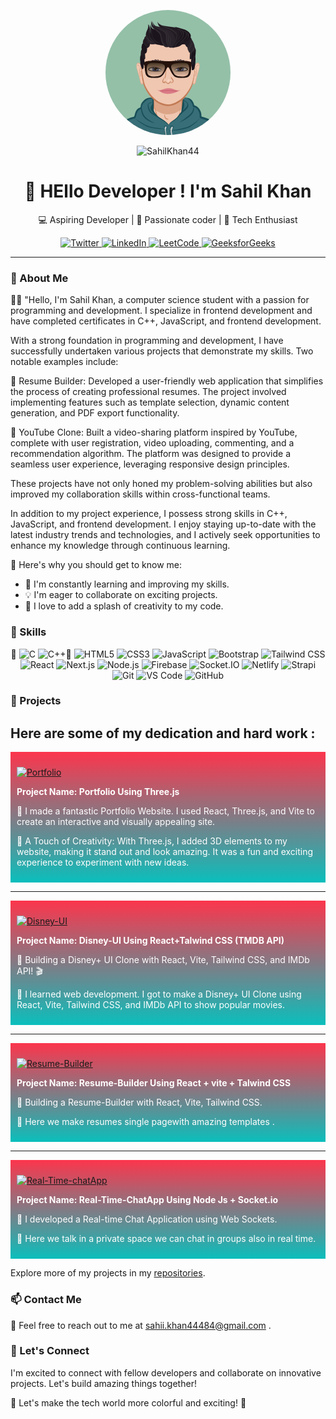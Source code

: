 <!-- Replace with your profile image -->
<p align="center">
<img src="AvatarMaker.png" alt="Sahil Khan" width="200" height="200" style="border-radius: 50%;">
<p align="center"> <img src="https://komarev.com/ghpvc/?username=SahilKhan44&label=Profile%20views&color=0e75b6&style=flat" alt="SahilKhan44" /> </p>


</p>

<h1 align="center">👋 HEllo Developer ! I'm Sahil Khan</h1>

<p align="center">
  💻 Aspiring Developer | 🌱 Passionate coder | 🚀 Tech Enthusiast
</p>

<p align="center">
  <a href="https://twitter.com/Be_Sahil_">
    <img src="https://img.shields.io/badge/%20Twitter-blue" alt="Twitter">
  </a>
  <a href="https://www.linkedin.com/in/sahil-khan-34b069258/">
    <img src="https://img.shields.io/badge/%20LinkedIn-blue" alt="LinkedIn">
 </a>
  <a href="https://leetcode.com/Sahil_Khan44">
    <img src="https://img.shields.io/badge/%20LeetCode-orange" alt="LeetCode">
     </a>
     <a href="https://auth.geeksforgeeks.org/user/sahil_44/">
    <img src="https://img.shields.io/badge/%20GeeksforGeeks-brightgreen" alt="GeeksforGeeks">
  </a>
</p>

---

### 🚀 About Me

👨‍💻 "Hello, I'm Sahil Khan, a computer science student with a passion for programming and development. I specialize in frontend development and have completed certificates in C++, JavaScript, and frontend development.

With a strong foundation in programming and development, I have successfully undertaken various projects that demonstrate my skills. Two notable examples include:

🚀 Resume Builder: Developed a user-friendly web application that simplifies the process of creating professional resumes. The project involved implementing features such as template selection, dynamic content generation, and PDF export functionality.

🎥 YouTube Clone: Built a video-sharing platform inspired by YouTube, complete with user registration, video uploading, commenting, and a recommendation algorithm. The platform was designed to provide a seamless user experience, leveraging responsive design principles.

These projects have not only honed my problem-solving abilities but also improved my collaboration skills within cross-functional teams.

In addition to my project experience, I possess strong skills in C++, JavaScript, and frontend development. I enjoy staying up-to-date with the latest industry trends and technologies, and I actively seek opportunities to enhance my knowledge through continuous learning.

🌟 Here's why you should get to know me:

- 🌱 I'm constantly learning and improving my skills.
- 💡 I'm eager to collaborate on exciting projects.
- 🌈 I love to add a splash of creativity to my code.

### 🔧 Skills

<p align="center">
🌟 <img src="https://img.shields.io/badge/C-00599C?style=flat-square&logo=c&logoColor=white" alt="C">
 <img src="https://img.shields.io/badge/C++-00599C?style=flat-square&logo=cplusplus&logoColor=white" alt="C++">🌟

  <img src="https://img.shields.io/badge/HTML5-E34F26?style=flat-square&logo=html5&logoColor=white" alt="HTML5">
  <img src="https://img.shields.io/badge/CSS3-1572B6?style=flat-square&logo=css3&logoColor=white" alt="CSS3">
    <img src="https://img.shields.io/badge/JavaScript-F7DF1E?style=flat-square&logo=javascript&logoColor=black" alt="JavaScript">
  <img src="https://img.shields.io/badge/Bootstrap-7952B3?style=flat-square&logo=bootstrap&logoColor=white" alt="Bootstrap">
<img src="https://img.shields.io/badge/Tailwind%20CSS-38B2AC?style=flat-square&logo=tailwind-css&logoColor=white" alt="Tailwind CSS">
 <img src="https://img.shields.io/badge/React-61DAFB?style=flat-square&logo=react&logoColor=black" alt="React">
  <img src="https://img.shields.io/badge/Next.js-000000?style=flat-square&logo=next.js&logoColor=white" alt="Next.js">
<img src="https://img.shields.io/badge/Node.js-339933?style=flat-square&logo=node.js&logoColor=white" alt="Node.js">
<img src="https://img.shields.io/badge/Firebase-FFCA28?style=flat-square&logo=firebase&logoColor=black" alt="Firebase">
<img src="https://img.shields.io/badge/Socket.IO-010101?style=flat-square&logo=socket.io&logoColor=white" alt="Socket.IO">
<img src="https://img.shields.io/badge/Netlify-00C7B7?style=flat-square&logo=netlify&logoColor=white" alt="Netlify">
<img src="https://img.shields.io/badge/Strapi-2E7EEA?style=flat-square&logo=strapi&logoColor=white" alt="Strapi">
  <img src="https://img.shields.io/badge/Git-F05032?style=flat-square&logo=git&logoColor=white" alt="Git">
  <img src="https://img.shields.io/badge/VS_Code-007ACC?style=flat-square&logo=visual%20studio%20code&logoColor=white" alt="VS Code">
  <img src="https://img.shields.io/badge/GitHub-SahilKhan44?style=flat-square&logo=github" alt="GitHub">

</p>

### 🚀 Projects

## Here are some of my dedication and hard work :

<div style="background: linear-gradient(to bottom, #fc354c, #0abfbc); padding: 10px; color:white ;">

[![Portfolio](https://img.shields.io/badge/Portfolio-9EE9BC)](https://whoissahilkhan.netlify.app)

**Project Name: Portfolio Using Three.js**

👋 I made a fantastic Portfolio Website. I used React, Three.js, and Vite to create an interactive and visually appealing site.

🎨 A Touch of Creativity: With Three.js, I added 3D elements to my website, making it stand out and look amazing. It was a fun and exciting experience to experiment with new ideas.

</div>

---

<div style="background: linear-gradient(to bottom, #fc354c, #0abfbc); padding: 10px; color:white ;">

[![Disney-UI](https://img.shields.io/badge/Disney-UI-9EE9BC)](disneyui.netlify.app)

**Project Name: Disney-UI Using React+Talwind CSS (TMDB API)**

👋 Building a Disney+ UI Clone with React, Vite, Tailwind CSS, and IMDb API! 🎬

🎨 I learned web development. I got to make a Disney+ UI Clone using React, Vite, Tailwind CSS, and IMDb API to show popular movies.

</div>

---

<div style="background: linear-gradient(to bottom, #fc354c, #0abfbc); padding: 10px; color:white ;">

[![Resume-Builder](https://img.shields.io/badge/Resume-Builder-9EE9BC)](makeresumes.netlify.app)

**Project Name: Resume-Builder Using React + vite + Talwind CSS**

👋 Building a Resume-Builder with React, Vite, Tailwind CSS.

🎨 Here we make resumes single pagewith amazing templates .

</div>

---

<div style="background: linear-gradient(to bottom, #fc354c, #0abfbc); padding: 10px; color:white ;">

[![Real-Time-chatApp](https://img.shields.io/badge/Real--Time--ChatApp-9EE9BC?style=flat-square)](https://makeresumes.netlify.app)


**Project Name: Real-Time-ChatApp Using Node Js + Socket.io**

👋 I developed a Real-time Chat Application using Web Sockets.

🎨 Here we talk in a private space we can chat in groups also in real time.

</div>

Explore more of my projects in my [repositories](https://github.com/SahilKhan44).

### 📫 Contact Me

📧 Feel free to reach out to me at sahii.khan44484@gmail.com .

### 🌟 Let's Connect

I'm excited to connect with fellow developers and collaborate on innovative projects. Let's build amazing things together!

🌈 Let's make the tech world more colorful and exciting! 🚀

